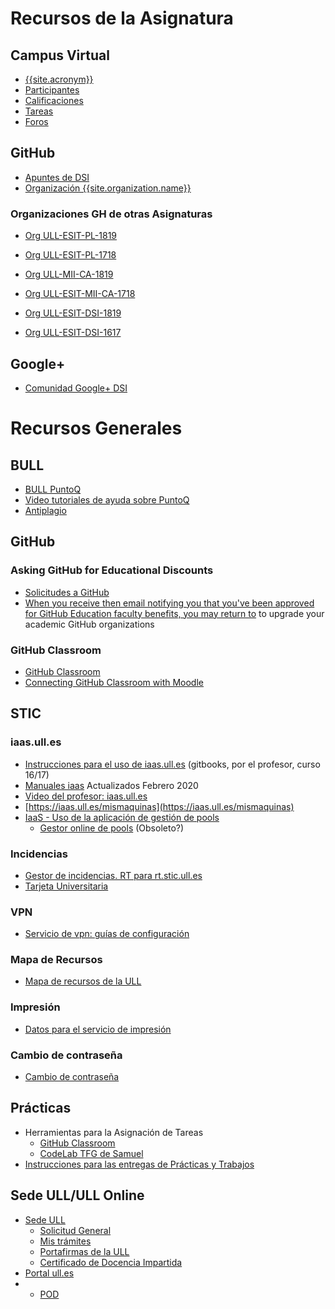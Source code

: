 # Recursos de la Asignatura

## Campus Virtual

* [{{site.acronym}}]({{site.campus_virtual}})
* [Participantes]({{site.participantes}})
* [Calificaciones]({{site.calificador}})
* [Tareas]({{site.tareas}})
* [Foros]({{site.foros}})


## GitHub

* [Apuntes de DSI]({{site.url}})
* [Organización {{site.organization.name}}]({{site.organization.url}})

### Organizaciones GH de otras Asignaturas

* [Org ULL-ESIT-PL-1819](https://github.com/ULL-ESIT-PL-1819)
* [Org ULL-ESIT-PL-1718](https://github.com/ULL-ESIT-PL-1718)

* [Org ULL-MII-CA-1819](https://github.com/ULL-MII-CA-1819)
* [Org ULL-ESIT-MII-CA-1718](https://github.com/ULL-ESIT-MII-CA-1718)

* [Org ULL-ESIT-DSI-1819](https://github.com/ULL-ESIT-DSI-1819)
* [Org ULL-ESIT-DSI-1617](https://github.com/ULL-ESIT-DSI-1617)




## Google+

* [Comunidad Google+ DSI](https://plus.google.com/u/2/communities/101210698918846038099)

# Recursos Generales

## BULL

* [BULL PuntoQ](https://www.ull.es/servicios/biblioteca/servicios/puntoq/)
* [Video tutoriales de ayuda sobre PuntoQ](https://www.ull.es/servicios/biblioteca/servicios/videotutoriales-de-puntoq/)
* [Antiplagio]( https://www.ull.es/servicios/biblioteca/antiplagio/)

## GitHub

### Asking GitHub for Educational Discounts

* [Solicitudes a GitHub](https://education.github.com/discount_requests/new)
* [When you receive then email notifying you that you've been approved for GitHub Education faculty benefits, you may return to](https://education.github.com/benefits) to upgrade your academic GitHub organizations

### GitHub Classroom

* [GitHub Classroom](https://classroom.github.com/classrooms/)
* [Connecting GitHub Classroom with Moodle](connecting-gh-classroom-with-moodle)

## STIC

### iaas.ull.es

* [Instrucciones para el uso de iaas.ull.es](https://casianorodriguezleon.gitbooks.io/ull-esit-1617/recursos/iaas.html) (gitbooks, por el profesor, curso 16/17)
* [Manuales iaas](https://goo.gl/noagxg) Actualizados Febrero 2020
* [Video del profesor: iaas.ull.es](https://youtu.be/qKHgbV0lYbA)
* [https://iaas.ull.es/mismaquinas](https://iaas.ull.es/mismaquinas) 
* [IaaS - Uso de la aplicación de gestión de pools](https://docs.google.com/document/d/13vP4bd5LhnfNJvV6ncz20ZNTXfeg8ehWbw_ECkn4MAY/edit#)
  - [Gestor online de pools](https://iaas.ull.es/ovirtadmin/admin/) (Obsoleto?)



### Incidencias

- [Gestor de incidencias. RT para rt.stic.ull.es](https://usuarios.ull.es/rt/SelfService/)
- [Tarjeta Universitaria](https://www.ull.es/tarjeta/)

### VPN

- [Servicio de vpn: guías de configuración](https://www.ull.es/servicios/stic/2016/05/10/servicio-de-vpn-de-la-ull/)

### Mapa de Recursos

- [Mapa de recursos de la ULL](https://www.ull.es/donde/)

### Impresión

* [Datos para el servicio de impresión](https://usuarios.ull.es/autogestion/valores_impresion/)

### Cambio de contraseña

* [Cambio de contraseña](https://usuarios.ull.es/autogestion/cambio_password_google/)


## Prácticas

* Herramientas para la Asignación de Tareas
  * [GitHub Classroom](https://classroom.github.com/classrooms/)
  * [CodeLab TFG de Samuel](https://codelab-tfg1718.herokuapp.com/)
* [Instrucciones para las entregas de Prácticas y Trabajos](https://casianorodriguezleon.gitbooks.io/ull-esit-1617/content/instrucciones/)



## Sede ULL/ULL Online

* [Sede ULL](https://sede.ull.es/)
    - [Solicitud General](https://sede.ull.es/ecivilis-site/catalog/showProcedure/229)
    - [Mis trámites](https://sede.ull.es/ecivilis-site/records/myRecords)
    - [Portafirmas de la ULL](https://sede.ull.es/ecivilis-signature-inbox-application/inbox.html)
    - [Certificado de Docencia Impartida](https://sede.ull.es/ecivilis-site/catalog/showProcedure/550?fbclid=IwAR27HUuu8SbYKpsnoR3RCPzHzCvaMpDqW1ZxB4jeljRLz1SreHgxv1aJqZc)
* [Portal ull.es](portal.ull.es)
* * [POD](https://www.ull.es/apps/pod/)